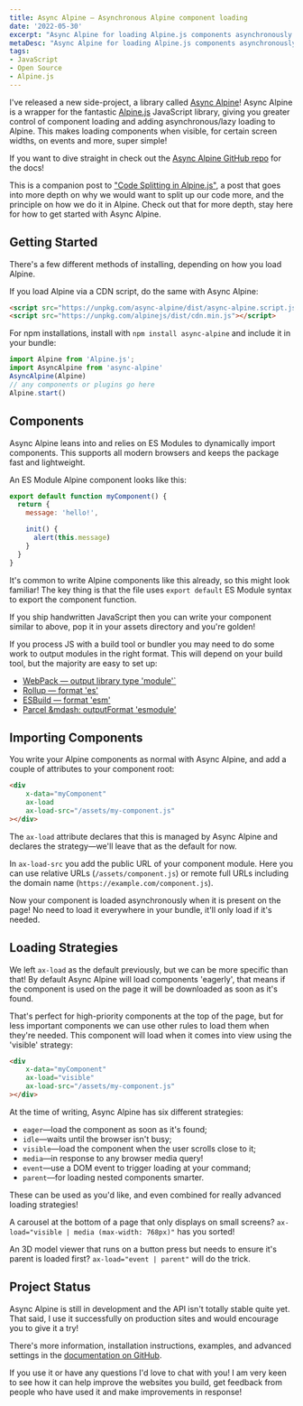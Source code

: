 ```yaml
---
title: Async Alpine — Asynchronous Alpine component loading
date: '2022-05-30'
excerpt: "Async Alpine for loading Alpine.js components asynchronously and lazily"
metaDesc: "Async Alpine for loading Alpine.js components asynchronously and lazily"
tags:
- JavaScript
- Open Source
- Alpine.js
---
```


I've released a new side-project, a library called [Async Alpine](https://github.com/Accudio/async-alpine)! Async Alpine is a wrapper for the fantastic [Alpine.js](https://alpinejs.dev/) JavaScript library, giving you greater control of component loading and adding asynchronous/lazy loading to Alpine. This makes loading components when visible, for certain screen widths, on events and more, super simple!

If you want to dive straight in check out the [Async Alpine GitHub repo](https://github.com/Accudio/async-alpine) for the docs!

This is a companion post to ["Code Splitting in Alpine.js"](/writing/code-splitting-alpine), a post that goes into more depth on why we would want to split up our code more, and the principle on how we do it in Alpine. Check out that for more depth, stay here for how to get started with Async Alpine.

## Getting Started

There's a few different methods of installing, depending on how you load Alpine.

If you load Alpine via a CDN script, do the same with Async Alpine:
```html
<script src="https://unpkg.com/async-alpine/dist/async-alpine.script.js"></script>
<script src="https://unpkg.com/alpinejs/dist/cdn.min.js"></script>
```

For npm installations, install with `npm install async-alpine` and include it in your bundle:
```js
import Alpine from 'Alpine.js';
import AsyncAlpine from 'async-alpine'
AsyncAlpine(Alpine)
// any components or plugins go here
Alpine.start()
```

## Components

Async Alpine leans into and relies on ES Modules to dynamically import components. This supports all modern browsers and keeps the package fast and lightweight.

An ES Module Alpine component looks like this:
```js
export default function myComponent() {
  return {
    message: 'hello!',

    init() {
      alert(this.message)
    }
  }
}
```

It's common to write Alpine components like this already, so this might look familiar! The key thing is that the file uses `export default` ES Module syntax to export the component function.

If you ship handwritten JavaScript then you can write your component similar to above, pop it in your assets directory and you're golden!

If you process JS with a build tool or bundler you may need to do some work to output modules in the right format. This will depend on your build tool, but the majority are easy to set up:

- [WebPack &mdash; output library type 'module'`](https://webpack.js.org/configuration/output/#module-definition-systems)
- [Rollup &mdash; format 'es'](https://rollupjs.org/guide/en/#configuration-files)
- [ESBuild &mdash; format 'esm'](https://esbuild.github.io/api/#format-esm)
- [Parcel &mdash: outputFormat 'esmodule'](https://parceljs.org/features/targets/#outputformat)

## Importing Components

You write your Alpine components as normal with Async Alpine, and add a couple of attributes to your component root:

```html
<div
	x-data="myComponent"
	ax-load
	ax-load-src="/assets/my-component.js"
></div>
```

The `ax-load` attribute declares that this is managed by Async Alpine and declares the strategy&mdash;we'll leave that as the default for now.

In `ax-load-src` you add the public URL of your component module. Here you can use relative URLs (`/assets/component.js`) or remote full URLs including the domain name (`https://example.com/component.js`).

Now your component is loaded asynchronously when it is present on the page! No need to load it everywhere in your bundle, it'll only load if it's needed.

## Loading Strategies

We left `ax-load` as the default previously, but we can be more specific than that! By default Async Alpine will load components 'eagerly', that means if the component is used on the page it will be downloaded as soon as it's found.

That's perfect for high-priority components at the top of the page, but for less important components we can use other rules to load them when they're needed. This component will load when it comes into view using the 'visible' strategy:

```html
<div
	x-data="myComponent"
	ax-load="visible"
	ax-load-src="/assets/my-component.js"
></div>
```

At the time of writing, Async Alpine has six different strategies:

- `eager`&mdash;load the component as soon as it's found;
- `idle`&mdash;waits until the browser isn't busy;
- `visible`&mdash;load the component when the user scrolls close to it;
- `media`&mdash;in response to any browser media query!
- `event`&mdash;use a DOM event to trigger loading at your command;
- `parent`&mdash;for loading nested components smarter.

These can be used as you'd like, and even combined for really advanced loading strategies!

A carousel at the bottom of a page that only displays on small screens? `ax-load="visible | media (max-width: 768px)"` has you sorted!

An 3D model viewer that runs on a button press but needs to ensure it's parent is loaded first? `ax-load="event | parent"` will do the trick.

## Project Status

Async Alpine is still in development and the API isn't totally stable quite yet. That said, I use it successfully on production sites and would encourage you to give it a try!

There's more information, installation instructions, examples, and advanced settings in the [documentation on GitHub](https://github.com/Accudio/async-alpine).

If you use it or have any questions I'd love to chat with you! I am very keen to see how it can help improve the websites you build, get feedback from people who have used it and make improvements in response!
